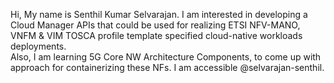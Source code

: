 Hi, My name is Senthil Kumar Selvarajan. I am interested in developing a Cloud Manager APIs that could be used for realizing ETSI NFV-MANO, VNFM & VIM TOSCA profile template specified cloud-native workloads deployments.  
Also, I am learning 5G Core NW Architecture Components, to come up with approach for containerizing these NFs.
I am accessible @selvarajan-senthil.

<!---
- 👋 Hi, I’m @selvarajan-senthil
- 👀 I’m interested in ...
- 🌱 I’m currently learning ...
- 💞️ I’m looking to collaborate on ...
- 📫 How to reach me ...

selvarajan-senthil/selvarajan-senthil is a ✨ special ✨ repository because its `README.md` (this file) appears on your GitHub profile.
You can click the Preview link to take a look at your changes.
--->
